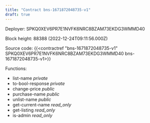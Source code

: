 ```yaml
---
title: "Contract bns-1671872048735-v1"
draft: true
---
```

Deployer: SPKQ0XEV6PR7E1NVFK6NRC8BZAM73EKDG3WMMD40


 



Block height: 88388 (2022-12-24T09:11:56.000Z)

Source code: {{<contractref "bns-1671872048735-v1" SPKQ0XEV6PR7E1NVFK6NRC8BZAM73EKDG3WMMD40 bns-1671872048735-v1>}}

Functions:

* list-name _private_
* to-bool-response _private_
* change-price _public_
* purchase-name _public_
* unlist-name _public_
* get-current-name _read_only_
* get-listing _read_only_
* is-admin _read_only_
